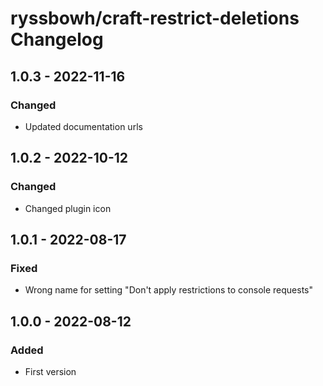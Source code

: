 # ryssbowh/craft-restrict-deletions Changelog

## 1.0.3 - 2022-11-16

### Changed

- Updated documentation urls

## 1.0.2 - 2022-10-12

### Changed

- Changed plugin icon

## 1.0.1 - 2022-08-17

### Fixed

- Wrong name for setting "Don't apply restrictions to console requests"

## 1.0.0 - 2022-08-12

### Added

- First version